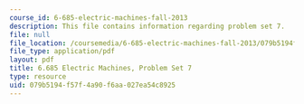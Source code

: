 ```yaml
---
course_id: 6-685-electric-machines-fall-2013
description: This file contains information regarding problem set 7.
file: null
file_location: /coursemedia/6-685-electric-machines-fall-2013/079b5194f57f4a90f6aa027ea54c8925_MIT6_685F13_ps07.pdf
file_type: application/pdf
layout: pdf
title: 6.685 Electric Machines, Problem Set 7
type: resource
uid: 079b5194-f57f-4a90-f6aa-027ea54c8925
---
```

